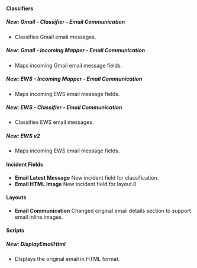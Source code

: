 
#### Classifiers
##### New: Gmail - Classifier - Email Communication
- Classifies Gmail email messages.
##### New: Gmail - Incoming Mapper - Email Communication
- Maps incoming Gmail email message fields.
##### New: EWS - Incoming Mapper - Email Communication
- Maps incoming EWS email message fields.
##### New: EWS - Classifier - Email Communication
- Classifies EWS email messages.
##### New: EWS v2
- Maps incoming EWS email message fields.


#### Incident Fields
- **Email Latest Message**
New incident field for classification.
- **Email HTML Image**
New incident field for layout.0

#### Layouts
- **Email Communication**
Changed original email details section to support email inline images.

#### Scripts
##### New: DisplayEmailHtml
- Displays the original email in HTML format.
